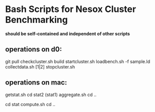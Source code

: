 Bash Scripts for Nesox Cluster Benchmarking
===========================================

**should be self-contained and independent of other scripts**

operations on d0:
-----------------
git pull
checkcluster.sh
build
startcluster.sh
loadbench.sh -f sample.ld
collectdata.sh [1|2]
stopcluster.sh

operations on mac:
------------------
getstat.sh
cd stat2 (stat1)
aggregate.sh
cd ..

cd stat
compute.sh
cd ..
